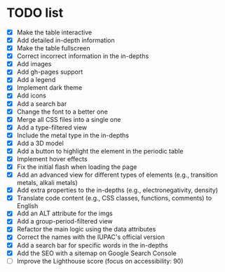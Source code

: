 # TODO list

- [X] Make the table interactive
- [X] Add detailed in-depth information
- [X] Make the table fullscreen
- [X] Correct incorrect information in the in-depths
- [X] Add images
- [X] Add gh-pages support
- [X] Add a legend
- [X] Implement dark theme
- [X] Add icons
- [X] Add a search bar
- [X] Change the font to a better one
- [X] Merge all CSS files into a single one
- [X] Add a type-filtered view
- [X] Include the metal type in the in-depths
- [X] Add a 3D model
- [X] Add a button to highlight the element in the periodic table
- [X] Implement hover effects
- [X] Fix the initial flash when loading the page
- [X] Add an advanced view for different types of elements (e.g., transition metals, alkali metals)
- [X] Add extra properties to the in-depths (e.g., electronegativity, density)
- [X] Translate code content (e.g., CSS classes, functions, comments) to English
- [X] Add an ALT attribute for the imgs
- [X] Add a group-period-filtered view
- [X] Refactor the main logic using the data attributes
- [X] Correct the names with the IUPAC's official version
- [X] Add a search bar for specific words in the in-depths
- [X] Add the SEO with a sitemap on Google Search Console
- [ ] Improve the Lighthouse score (focus on accessibility: 90)